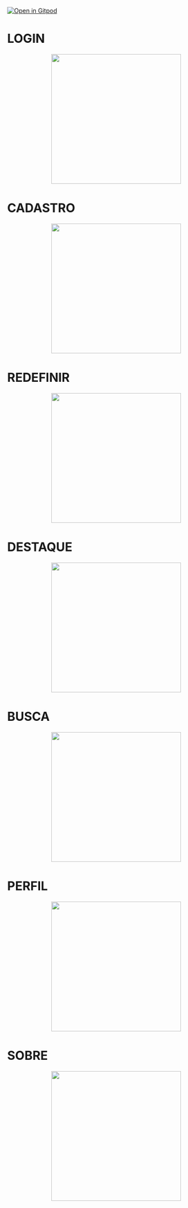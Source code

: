 [![Open in Gitpod](https://gitpod.io/button/open-in-gitpod.svg)](http://gitpod.io/#https://github.com/dev-AntonioLima/allbuilding)
<br>

<h1>LOGIN</h1>
<!-- Login -->
<p align="center">
<img src="./src/assets/img/login.png" width="300px"><br>
</p>

<h1>CADASTRO</h1>
<!-- Cadastro -->
<p align="center">
<img src="./src/assets/img/loginCad.png" width="300px"><br>
</p>

<h1>REDEFINIR</h1>
<!-- Redefinir -->
<p align="center">
<img src="./src/assets/img/loginRed.png" width="300px"><br>
</p>

<h1>DESTAQUE</h1>
<!-- Destaque -->
<p align="center">
<img src="./src/assets/img/destaque.png" width="300px"><br>
</p>

<h1>BUSCA</h1>
<!-- Busca -->
<p align="center">
<img src="./src/assets/img/busca.png" width="300px"><br>
</p>

<h1>PERFIL</h1>
<!-- Perfil -->
<p align="center">
<img src="./src/assets/img/perfil.png" width="300px"><br>
</p>

<h1>SOBRE</h1>
<!-- Sobre -->
<p align="center">
<img src="./src/assets/img/Sobre.png" width="300px"><br>
</p>

